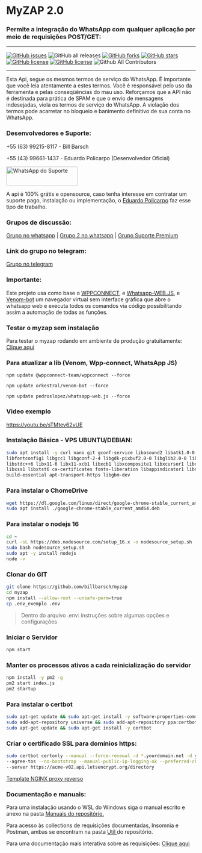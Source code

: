 # MyZAP 2.0

### Permite a integração do WhatsApp com qualquer aplicação por meio de requisições POST/GET:

---

<a href="https://github.com/edupoli/MyZap2.0/issues"><img alt="GitHub issues" src="https://img.shields.io/github/issues/edupoli/MyZap2.0"></a>
<img alt="GitHub all releases" src="https://img.shields.io/github/downloads/billbarsch/myzap/total">
<a href="https://github.com/edupoli/MyZap2.0/network"><img alt="GitHub forks" src="https://img.shields.io/github/forks/edupoli/MyZap2.0"></a>
<a href="https://github.com/edupoli/MyZap2.0/stargazers"><img alt="GitHub stars" src="https://img.shields.io/github/stars/edupoli/MyZap2.0"></a>
<a href="https://github.com/edupoli/MyZap2.0"><img alt="GitHub license" src="https://img.shields.io/github/license/edupoli/MyZap2.0"></a>
<a href="https://github.com/edupoli/MyZap2.0"><img alt="GitHub license" src="https://img.shields.io/badge/node-v14.0-green"></a>
<img alt="Github All Contributors" src="https://img.shields.io/github/all-contributors/all-contributors/all-contributors/master">

---

Esta Api, segue os mesmos termos de serviço do WhatsApp. É importante que você leia atentamente a estes termos. Você é responsável pelo uso da ferramenta e pelas conseqüências do mau uso. Reforçamos que a API não é destinada para prática de SPAM e que o envio de mensagens indesejadas, viola os termos de serviço do WhatsApp. A violação dos termos pode acarretar no bloqueio e banimento definitivo de sua conta no WhatsApp.

### Desenvolvedores e Suporte:

+55 (63) 99215-8117 - Bill Barsch

+55 (43) 99661-1437 - Eduardo Policarpo (Desenvolvedor Oficial)

<a target="_blank" href="https://api.whatsapp.com/send?phone=554396611437&text=Gostaria%20de%20mais%20informa%C3%A7%C3%B5es%20sobre%20o%20suporte%20da%20API%20MyZAP" target="_blank"><img title="WhatsApp do Suporte" height="50" width="190" src="https://upload.wikimedia.org/wikipedia/commons/thumb/f/f7/WhatsApp_logo.svg/2000px-WhatsApp_logo.svg.png"></a>

A api é 100% grátis e opensource, caso tenha interesse em contratar um suporte pago, instalação ou implementação, o [Eduardo Policarpo](https://api.whatsapp.com/send?phone=554396611437&text=Gostaria%20de%20mais%20informa%C3%A7%C3%B5es%20sobre%20o%20suporte%20da%20API%20MyZAP) faz esse tipo de trabalho.

### Grupos de discussão:

[Grupo no whatsapp](https://chat.whatsapp.com/IDqZrBmBIYL50Mq63NfraA) |
[Grupo 2 no whatsapp](https://chat.whatsapp.com/CTVp994clKsKunqzczFfu7) |
[Grupo Suporte Premium](https://chat.whatsapp.com/Eg7D1Yd4RIQ07GkTyMKnxd)

### Link do grupo no telegram:

[Grupo no telegram](https://t.me/joinchat/tOiGjpK_0xg4OGZh)

### Importante:

Este projeto usa como base o [WPPCONNECT](https://github.com/wppconnect-team/wppconnect), e [Whatsapp-WEB.JS](https://github.com/pedroslopez/whatsapp-web.js/), e [Venom-bot](https://github.com/orkestral/venom) um navegador virtual sem interface gráfica que abre o whatsapp web e executa todos os comandos via código possibilitando assim a automação de todas as funções.

### Testar o myzap sem instalação

Para testar o myzap rodando em ambiente de produção gratuitamente: <a href="https://apigratis.com.br" target="_blank"> Clique aqui </a>

### Para atualizar a lib (Venom, Wpp-connect, WhatsApp JS)

```npm update @wppconnect-team/wppconnect --force```

```npm update orkestral/venom-bot --force```

```npm update pedroslopez/whatsapp-web.js --force```

### Video exemplo

https://youtu.be/sTMtev62vUE

### Instalação Básica - VPS UBUNTU/DEBIAN:

```bash
sudo apt install -y curl nano git gconf-service libasound2 libatk1.0-0 libc6 libcairo2 libcups2 libdbus-1-3 libexpat1 \
libfontconfig1 libgcc1 libgconf-2-4 libgdk-pixbuf2.0-0 libglib2.0-0 libgtk-3-0 libnspr4 libpango-1.0-0 libpangocairo-1.0-0 \
libstdc++6 libx11-6 libx11-xcb1 libxcb1 libxcomposite1 libxcursor1 libxdamage1 libxext6 libxfixes3 libxi6 libxrandr2 libxrender1 \
libxss1 libxtst6 ca-certificates fonts-liberation libappindicator1 libnss3 lsb-release xdg-utils wget \
build-essential apt-transport-https libgbm-dev
```

### Para instalar o ChomeDrive

```bash
wget https://dl.google.com/linux/direct/google-chrome-stable_current_amd64.deb
sudo apt install ./google-chrome-stable_current_amd64.deb
```

### Para instalar o nodejs 16

```bash
cd ~
curl -sL https://deb.nodesource.com/setup_16.x -o nodesource_setup.sh
sudo bash nodesource_setup.sh
sudo apt -y install nodejs
node -v
```

### Clonar do GIT

```bash
git clone https://github.com/billbarsch/myzap
cd myzap
npm install --allow-root --unsafe-perm=true
cp .env_exemplo .env
```

> Dentro do arquivo .env:
> instruções sobre algumas opções e configurações

### Iniciar o Servidor

```bash
npm start
```

### Manter os processos ativos a cada reinicialização do servidor

```bash
npm install -y pm2 -g
pm2 start index.js
pm2 startup
```

### Para instalar o certbot

```bash
sudo apt-get update && sudo apt-get install -y software-properties-common
sudo add-apt-repository universe && sudo add-apt-repository ppa:certbot/certbot
sudo apt-get update && sudo apt-get install -y certbot
```

### Criar o certificado SSL para domínios https:

```sh
sudo certbot certonly --manual --force-renewal -d *.yourdomain.net -d yourdomain.net \
--agree-tos --no-bootstrap --manual-public-ip-logging-ok --preferred-challenges dns-01 \
--server https://acme-v02.api.letsencrypt.org/directory
```

[Template NGINX proxy reverso](https://github.com/AlanMartines/myzap/tree/myzap2.0/nginx "Templates NGINX proxy reverso")

### Documentação e manuais:

Para uma instalação usando o WSL do Windows siga o manual escrito e anexo na pasta <a href="https://github.com/billbarsch/myzap/tree/myzap2.0/manuais/instalacao_local_windows_ubuntu_wsl" target="_blank"> Manuais do repositório.</a>

Para acesso às collections de requisições documentadas, Insomnia e Postman, ambas se encontram na pasta <a href="https://github.com/billbarsch/myzap/tree/myzap2.0/util/postman" target="_blank"> Util </a> do repositório.

Para uma documentação mais interativa sobre as requisições: <a href="https://documenter.getpostman.com/view/15465271/Tzm3oxnt" target="_blank"> Clique aqui </a>
